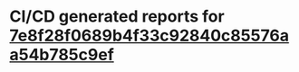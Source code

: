 # CI/CD generated reports for [7e8f28f0689b4f33c92840c85576aa54b785c9ef](https://github.com/hydephp/develop/commit/7e8f28f0689b4f33c92840c85576aa54b785c9ef)
